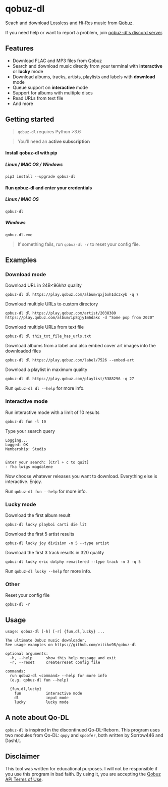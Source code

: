 # qobuz-dl
Seach and download Lossless and Hi-Res music from [Qobuz](https://www.qobuz.com/).

If you need help or want to report a problem, join [qobuz-dl's discord server](https://discord.gg/eEZbgPpD).

## Features

* Download FLAC and MP3 files from Qobuz
* Search and download music directly from your terminal with **interactive** or **lucky** mode
* Download albums, tracks, artists, playlists and labels with **download** mode
* Queue support on **interactive** mode
* Support for albums with multiple discs
* Read URLs from text file
* And more

## Getting started


> `qobuz-dl` requires Python >3.6

> You'll need an **active subscription**

#### Install qobuz-dl with pip
##### Linux / MAC OS / Windows
```
pip3 install --upgrade qobuz-dl
```
#### Run qobuz-dl and enter your credentials
##### Linux / MAC OS
```
qobuz-dl
```
##### Windows
```
qobuz-dl.exe
```

> If something fails, run `qobuz-dl -r` to reset your config file.

## Examples

### Download mode
Download URL in 24B<96khz quality
```
qobuz-dl dl https://play.qobuz.com/album/qxjbxh1dc3xyb -q 7
```
Download multiple URLs to custom directory
```
qobuz-dl dl https://play.qobuz.com/artist/2038380 https://play.qobuz.com/album/ip8qjy1m6dakc -d "Some pop from 2020"
```
Download multiple URLs from text file
```
qobuz-dl dl this_txt_file_has_urls.txt
```
Download albums from a label and also embed cover art images into the downloaded files
```
qobuz-dl dl https://play.qobuz.com/label/7526 --embed-art
```
Download a playlist in maximum quality
```
qobuz-dl dl https://play.qobuz.com/playlist/5388296 -q 27
```

Run `qobuz-dl dl --help` for more info.

### Interactive mode
Run interactive mode with a limit of 10 results
```
qobuz-dl fun -l 10
```
Type your search query
```
Logging...
Logged: OK
Membership: Studio


Enter your search: [Ctrl + c to quit]
- fka twigs magdalene
```
Now choose whatever releases you want to download. Everything else is interactive. Enjoy.

Run `qobuz-dl fun --help` for more info.

### Lucky mode
Download the first album result
```
qobuz-dl lucky playboi carti die lit
```
Download the first 5 artist results
```
qobuz-dl lucky joy division -n 5 --type artist
```
Download the first 3 track results in 320 quality
```
qobuz-dl lucky eric dolphy remastered --type track -n 3 -q 5
```

Run `qobuz-dl lucky --help` for more info.

### Other
Reset your config file
```
qobuz-dl -r
```

## Usage
```
usage: qobuz-dl [-h] [-r] {fun,dl,lucky} ...

The ultimate Qobuz music downloader.
See usage examples on https://github.com/vitiko98/qobuz-dl

optional arguments:
  -h, --help      show this help message and exit
  -r, --reset     create/reset config file

commands:
  run qobuz-dl <command> --help for more info
  (e.g. qobuz-dl fun --help)

  {fun,dl,lucky}
    fun           interactive mode
    dl            input mode
    lucky         lucky mode
```
## A note about Qo-DL
`qobuz-dl` is inspired in the discontinued Qo-DL-Reborn. This program uses two modules from Qo-DL: `qopy` and `spoofer`, both written by Sorrow446 and DashLt.
## Disclaimer
This tool was written for educational purposes. I will not be responsible if you use this program in bad faith. By using it, you are accepting the [Qobuz API Terms of Use](https://static.qobuz.com/apps/api/QobuzAPI-TermsofUse.pdf).
